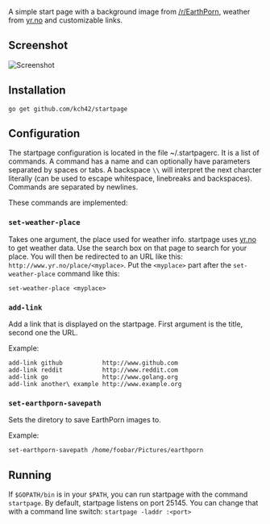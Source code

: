 A simple start page with a background image from [/r/EarthPorn](http://www.reddit.com/r/earthporn), weather from [yr.no](http://www.yr.no) and customizable links.

## Screenshot
![Screenshot](http://i.imgur.com/u42QOZe.png)

## Installation

`go get github.com/kch42/startpage`

## Configuration

The startpage configuration is located in the file ~/.startpagerc. It is a list of commands. A command has a name and can optionally have parameters separated by spaces or tabs. A backspace `\\` will interpret the next charcter literally (can be used to escape whitespace, linebreaks and backspaces). Commands are separated by newlines.

These commands are implemented:

### `set-weather-place`

Takes one argument, the place used for weather info. startpage uses [yr.no](http://www.yr.no) to get weather data. Use the search box on that page to search for your place. You will then be redirected to an URL like this: `http://www.yr.no/place/<myplace>`. Put the `<myplace>` part after the `set-weather-place` command like this:

	set-weather-place <myplace>

### `add-link`

Add a link that is displayed on the startpage. First argument is the title, second one the URL.

Example:

	add-link github           http://www.github.com
	add-link reddit           http://www.reddit.com
	add-link go               http://www.golang.org
	add-link another\ example http://www.example.org

### `set-earthporn-savepath`

Sets the diretory to save EarthPorn images to.

Example:

	set-earthporn-savepath /home/foobar/Pictures/earthporn

## Running

If `$GOPATH/bin` is in your `$PATH`, you can run startpage with the command `startpage`. By default, startpage listens on port 25145. You can change that with a command line switch: `startpage -laddr :<port>`
